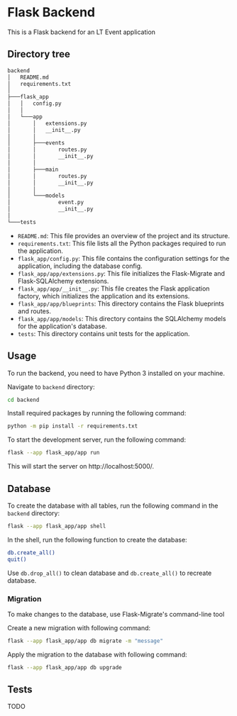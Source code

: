 # Flask Backend
This is a Flask backend for an LT Event application

## Directory tree
```bash
backend
│   README.md
│   requirements.txt
│
├───flask_app
│   │   config.py
│   │
│   └───app
│       │   extensions.py
│       │   __init__.py
│       │
│       ├───events
│       │       routes.py
│       │       __init__.py
│       │
│       ├───main
│       │       routes.py
│       │       __init__.py
│       │
│       └───models
│               event.py
│               __init__.py
│
└───tests
```

* `README.md`: This file provides an overview of the project and its structure.
* `requirements.txt`: This file lists all the Python packages required to run the application.
* `flask_app/config.py`: This file contains the configuration settings for the application, including the database config.
* `flask_app/app/extensions.py`: This file initializes the Flask-Migrate and Flask-SQLAlchemy extensions.
* `flask_app/app/__init__.py`: This file creates the Flask application factory, which initializes the application and its extensions.
* `flask_app/app/blueprints`: This directory contains the Flask blueprints and routes.
* `flask_app/app/models`: This directory contains the SQLAlchemy models for the application's database.
* `tests`: This directory contains unit tests for the application.

## Usage
To run the backend, you need to have Python 3 installed on your machine.

Navigate to `backend` directory:

```bash
cd backend
```

Install required packages by running the following command:

```bash
python -m pip install -r requirements.txt
```

To start the development server, run the following command:

```bash
flask --app flask_app/app run
```

This will start the server on http://localhost:5000/.

## Database
To create the database with all tables, run the following command in the `backend` directory:


```bash
flask --app flask_app/app shell
```

In the shell, run the following function to create the database:

```bash
db.create_all()
quit()
```

Use `db.drop_all()` to clean database and `db.create_all()` to recreate database.

### Migration
To make changes to the database, use Flask-Migrate's command-line tool

Create a new migration with following command:

```bash
flask --app flask_app/app db migrate -m "message"
```

Apply the migration to the database with following command:

```bash
flask --app flask_app/app db upgrade
```

## Tests

TODO